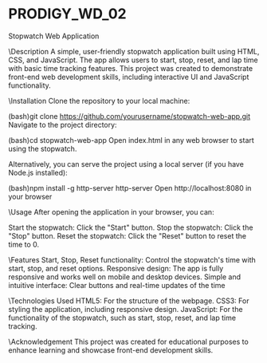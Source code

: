 # PRODIGY_WD_02
Stopwatch Web Application

\Description
A simple, user-friendly stopwatch application built using HTML, CSS, and JavaScript. The app allows users to start, stop, reset, and lap time with basic time tracking features. This project was created to demonstrate front-end web development skills, including interactive UI and JavaScript functionality.

\Installation
Clone the repository to your local machine:

(bash)git clone https://github.com/yourusername/stopwatch-web-app.git
Navigate to the project directory:

(bash)cd stopwatch-web-app
Open index.html in any web browser to start using the stopwatch.

Alternatively, you can serve the project using a local server (if you have Node.js installed):

(bash)npm install -g http-server
http-server
Open http://localhost:8080 in your browser

\Usage
After opening the application in your browser, you can:

Start the stopwatch: Click the "Start" button.
Stop the stopwatch: Click the "Stop" button.
Reset the stopwatch: Click the "Reset" button to reset the time to 0.

\Features
Start, Stop, Reset functionality: Control the stopwatch's time with start, stop, and reset options.
Responsive design: The app is fully responsive and works well on mobile and desktop devices.
Simple and intuitive interface: Clear buttons and real-time updates of the time

\Technologies Used
HTML5: For the structure of the webpage.
CSS3: For styling the application, including responsive design.
JavaScript: For the functionality of the stopwatch, such as start, stop, reset, and lap time tracking.

\Acknowledgement
This project was created for educational purposes to enhance learning and showcase front-end development skills.
